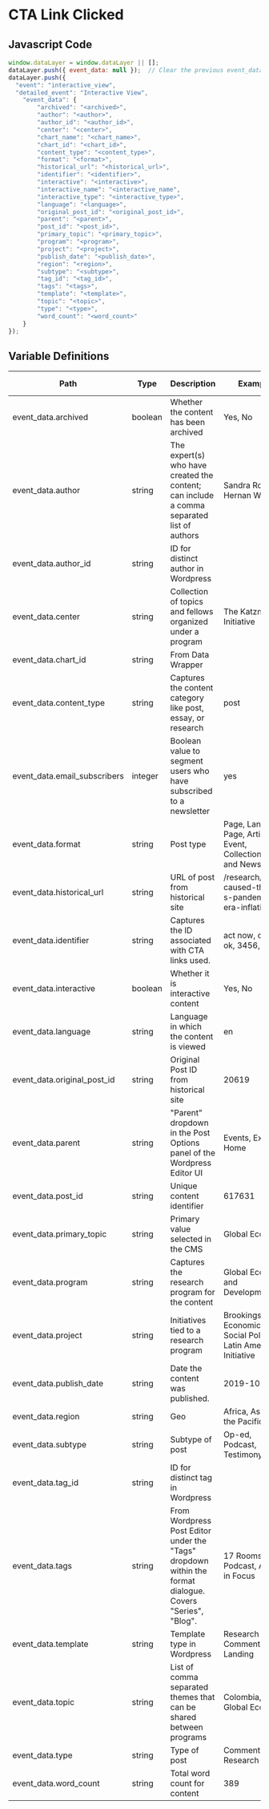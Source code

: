 # CTA Link Clicked

### 

## Javascript Code
```js
window.dataLayer = window.dataLayer || [];
dataLayer.push({ event_data: null });  // Clear the previous event_data object.
dataLayer.push({
  "event": "interactive_view",
  "detailed_event": "Interactive View",
    "event_data": {
        "archived": "<archived>",
        "author": "<author>",
        "author_id": "<author_id>",
        "center": "<center>",
        "chart_name": "<chart_name>",
        "chart_id": "<chart_id>",
        "content_type": "<content_type>",
        "format": "<format>",
        "historical_url": "<historical_url>",
        "identifier": "<identifier>",
        "interactive": "<interactive>",
        "interactive_name": "<interactive_name",
        "interactive_type": "<interactive_type>",
        "language": "<language>",
        "original_post_id": "<original_post_id>",
        "parent": "<parent>",
        "post_id": "<post_id>",
        "primary_topic": "<primary_topic>",
        "program": "<program>",
        "project": "<project>",
        "publish_date": "<publish_date>",
        "region": "<region>",
        "subtype": "<subtype>",
        "tag_id": "<tag_id>",
        "tags": "<tags>",
        "template": "<template>",
        "topic": "<topic>",
        "type": "<type>",
        "word_count": "<word_count>"
    }
});
```

## Variable Definitions

|Path|Type|Description|Example|Pattern|Min Length|Max Length|Minimum|Maximum|Multiple Of|
| --- | --- | --- | --- | --- | --- | --- | --- | --- | --- |
|event_data.archived|boolean|Whether the content has been archived|Yes, No|||||||
|event_data.author|string|The expert\(s\) who have created the content; can include a comma separated list of authors|Sandra Rozo, Hernan Winkler|||||||
|event_data.author_id|string|ID for distinct author in Wordpress||||||||
|event_data.center|string|Collection of topics and fellows organized under a program|The Katzmann Initiative|||||||
|event_data.chart_id|string|From Data Wrapper||||||||
|event_data.content_type|string|Captures the content category like post, essay, or research|post|||||||
|event_data.email_subscribers|integer|Boolean value to segment users who have subscribed to a newsletter|yes|||||||
|event_data.format|string|Post type|Page, Landing Page, Article, Event, Collection, Book and News|||||||
|event_data.historical_url|string|URL of post from historical site|\/research\/what-caused-the-u-s-pandemic-era-inflation\/|||||||
|event_data.identifier|string|Captures the ID associated with CTA links used.|act now, cancel, ok, 3456, 8765|||||||
|event_data.interactive|boolean|Whether it is interactive content|Yes, No|||||||
|event_data.language|string|Language in which the content is viewed|en|||||||
|event_data.original_post_id|string|Original Post ID from historical site|20619|||||||
|event_data.parent|string|"Parent" dropdown in the Post Options panel of the Wordpress Editor UI|Events, Experts, Home|||||||
|event_data.post_id|string|Unique content identifier|617631|||||||
|event_data.primary_topic|string|Primary value selected in the CMS|Global Economy|||||||
|event_data.program|string|Captures the research program for the content|Global Economy and Development|||||||
|event_data.project|string|Initiatives tied to a research program|Brookings Economic and Social Policy in Latin America Initiative|||||||
|event_data.publish_date|string|Date the content was published.|2019-10-11|||||||
|event_data.region|string|Geo|Africa, Asia & the Pacific|||||||
|event_data.subtype|string|Subtype of post|Op-ed, Podcast, Testimony|||||||
|event_data.tag_id|string|ID for distinct tag in Wordpress||||||||
|event_data.tags|string|From Wordpress Post Editor under the "Tags" dropdown within the format dialogue. Covers "Series", "Blog".|17 Rooms Podcast, Africa in Focus|||||||
|event_data.template|string|Template type in Wordpress|Research & Commentary Landing|||||||
|event_data.topic|string|List of comma separated themes that can be shared between programs|Colombia, Global Economy|||||||
|event_data.type|string|Type of post|Commentary, Research|||||||
|event_data.word_count|string|Total word count for content|389|||||||




